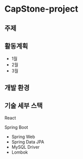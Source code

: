 # CapStone-project
## 주제

## 활동계획
- 1월
- 2월
- 3월


## 개발 환경


## 기술 세부 스택

React

Spring Boot

* Spring Web
* Spring Data JPA
* MySQL Driver
* Lombok


